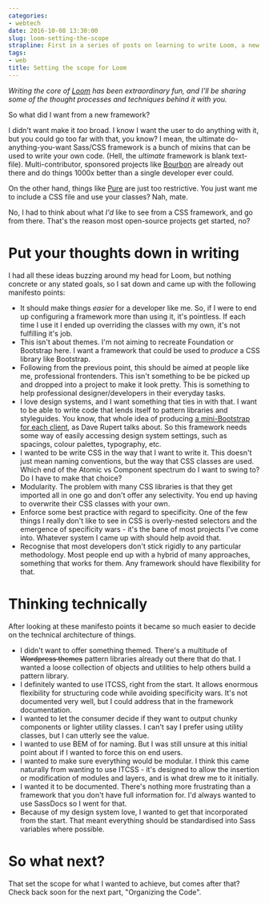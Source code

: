 ```yaml
---
categories:
- webtech
date: 2016-10-08 13:30:00
slug: loom-setting-the-scope
strapline: First in a series of posts on learning to write Loom, a new Sass framework.
tags:
- web
title: Setting the scope for Loom
---
```


*Writing the core of [Loom](https://github.com/sonniesedge/loom) has been extraordinary fun, and I'll be sharing some of the thought processes and techniques behind it with you.*

So what did I want from a new framework?

I didn't want make it _too_ broad. I know I want the user to do anything with it, but you could go too far with that, you know? I mean, the ultimate do-anything-you-want Sass/CSS framework is a bunch of mixins that can be used to write your own code. (Hell, the _ultimate_ framework is blank text-file). Multi-contributor, sponsored projects like [Bourbon](https://github.com/thoughtbot/bourbon/) are already out there and do things 1000x better than a single developer ever could.

On the other hand, things like [Pure](http://purecss.io/) are just too restrictive. You just want me to include a CSS file and use your classes? Nah, mate.

No, I had to think about what _I'd_ like to see from a CSS framework, and go from there. That's the reason most open-source projects get started, no?


# Put your thoughts down in writing
I had all these ideas buzzing around my head for Loom, but nothing concrete or any stated goals, so I sat down and came up with the following manifesto points:

- It should make things *easier* for a developer like me. So, if I were to end up configuring a framework more than using it, it's pointless. If each time I use it I ended up overriding the classes with my own, it's not fulfilling it's job.
- This isn't about themes. I'm not aiming to recreate Foundation or Bootstrap here. I want a framework that could be used to _produce_ a CSS library like Bootstrap.
- Following from the previous point, this should be aimed at people like me, professional frontenders. This isn't something to be be picked up and dropped into a project to make it look pretty. This is something to help professional designer/developers in their everyday tasks.
- I love design systems, and I want something that ties in with that. I want to be able to write code that lends itself to pattern libraries and styleguides. You know, that whole idea of producing [a mini-Bootstrap for each client](http://daverupert.com/2013/04/responsive-deliverables/), as Dave Rupert talks about. So this framework needs some way of easily accessing design system settings, such as spacings, colour palettes, typography, etc.
- I wanted to be write CSS in the way that I want to write it. This doesn't just mean naming conventions, but the way that CSS classes are used. Which end of the Atomic vs Component spectrum do I want to swing to? Do I have to make that choice?
- Modularity. The problem with many CSS libraries is that they get imported all in one go and don't offer any selectivity. You end up having to overwrite their CSS classes with your own.
- Enforce some best practice with regard to specificity. One of the few things I really don't like to see in CSS is overly-nested selectors and the emergence of specificity wars - it's the bane of most projects I've come into. Whatever system I came up with should help avoid that.
- Recognise that most developers don't stick rigidly to any particular methodology. Most people end up with a hybrid of many approaches, something that works for them. Any framework should have flexibility for that.


# Thinking technically
After looking at these manifesto points it became so much easier to decide on the technical architecture of things.

- I didn't want to offer something themed. There's a multitude of <strike>Wordpress themes</strike> pattern libraries already out there that do that. I wanted a loose collection of objects and utilities to help others build a pattern library.
- I definitely wanted to use ITCSS, right from the start. It allows enormous flexibility for structuring code while avoiding specificity wars. It's not documented very well, but I could address that in the framework documentation.
- I wanted to let the consumer decide if they want to output chunky components or lighter utility classes. I can't say I prefer using utility classes, but I can utterly see the value.
- I wanted to use BEM of for naming. But I was still unsure at this initial point about if I wanted to force this on end users.
- I wanted to make sure everything would be modular. I think this came naturally from wanting to use ITCSS - it's designed to allow the insertion or modification of modules and layers, and is what drew me to it initially.
- I wanted it to be documented. There's nothing more frustrating than a framework that you don't have full information for. I'd always wanted to use SassDocs so I went for that.
- Because of my design system love, I wanted to get that incorporated from the start. That meant everything should be standardised into Sass variables where possible.

# So what next?

That set the scope for what I wanted to achieve, but comes after that? Check back soon for the next part, "Organizing the Code".
